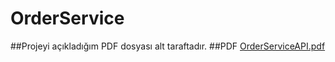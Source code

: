 # OrderService
##Projeyi açıkladığım PDF dosyası alt taraftadır.
##PDF [OrderServiceAPI.pdf](https://github.com/Aziz-Yusuf-Tekin/OrderService/files/10333167/OrderServiceAPI.pdf)

